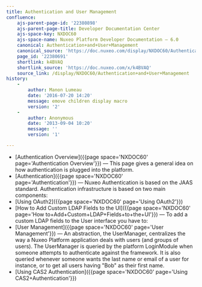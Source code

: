 ```yaml
---
title: Authentication and User Management
confluence:
    ajs-parent-page-id: '22380898'
    ajs-parent-page-title: Developer Documentation Center
    ajs-space-key: NXDOC60
    ajs-space-name: Nuxeo Platform Developer Documentation — 6.0
    canonical: Authentication+and+User+Management
    canonical_source: 'https://doc.nuxeo.com/display/NXDOC60/Authentication+and+User+Management'
    page_id: '22380691'
    shortlink: k4BVAQ
    shortlink_source: 'https://doc.nuxeo.com/x/k4BVAQ'
    source_link: /display/NXDOC60/Authentication+and+User+Management
history:
    - 
        author: Manon Lumeau
        date: '2016-07-20 14:20'
        message: emove children display macro
        version: '2'
    - 
        author: Anonymous
        date: '2013-09-04 10:20'
        message: ''
        version: '1'

---
```

*   [Authentication Overview]({{page space='NXDOC60' page='Authentication Overview'}})&nbsp;&mdash;&nbsp;<span class="smalltext">This page gives a general idea on how authentication is plugged into the platform.</span>
*   [Authentication]({{page space='NXDOC60' page='Authentication'}})&nbsp;&mdash;&nbsp;<span class="smalltext">Nuxeo Authentication is based on the JAAS standard. Authentication infrastructure is based on two main components:</span>
*   [Using OAuth2]({{page space='NXDOC60' page='Using OAuth2'}})
*   [How to Add Custom LDAP Fields to the UI]({{page space='NXDOC60' page='How to+Add+Custom+LDAP+Fields+to+the+UI'}})&nbsp;&mdash;&nbsp;<span class="smalltext">To add a custom LDAP fields to the User interface you have to:</span>
*   [User Management]({{page space='NXDOC60' page='User Management'}})&nbsp;&mdash;&nbsp;<span class="smalltext">An abstraction, the UserManager, centralizes the way a Nuxeo Platform application deals with users (and groups of users). The UserManager is queried by the platform LoginModule when someone attempts to authenticate against the framework. It is also queried whenever someone wants the last name or email of a user for instance, or to get all users having "Bob" as their first name.</span>
*   [Using CAS2 Authentication]({{page space='NXDOC60' page='Using CAS2+Authentication'}})